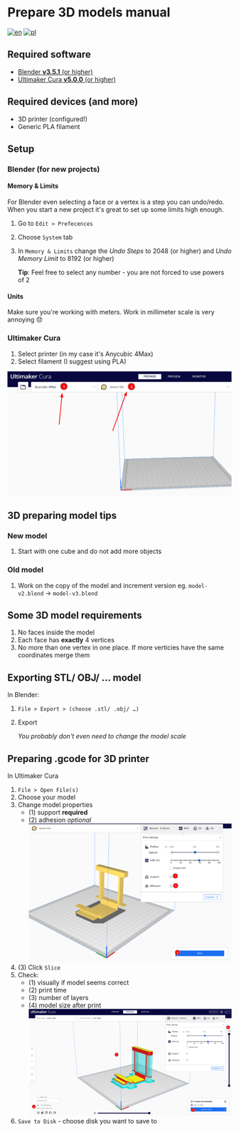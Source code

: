 # Prepare 3D models manual

[![en](https://img.shields.io/badge/lang-en-red.svg)](https://github.com/mrrys00/eng-thesis-autonomous-mobile-robot/blob/master/3d-model/README.md)
[![pl](https://img.shields.io/badge/lang-pl-green.svg)](https://github.com/mrrys00/eng-thesis-autonomous-mobile-robot/blob/master/3d-model/README.pl.md)

## Required software

* [Blender **v3.5.1** (or higher)](https://www.blender.org/download/)
* [Ultimaker Cura **v5.0.0** (or higher)](https://ultimaker.com/software/ultimaker-cura/)

## Required devices (and more)

* 3D printer (configured!)
* Generic PLA filament

## Setup

### Blender (for new projects)

#### Memory & Limits

For Blender even selecting a face or a vertex is a step you can undo/redo. When you start a new project it's great to set up some limits high enough.

1. Go to `Edit > Prefecences`
2. Choose `System` tab
3. In `Memory & Limits` change the *Undo Steps* to 2048 (or higher) and *Undo Memory Limit* to 8192 (or higher)

    **Tip**: Feel free to select any number - you are not forced to use powers of 2

#### Units

Make sure you're working with meters. Work in millimeter scale is very annoying :disappointed:

### Ultimaker Cura

1. Select printer (in my case it's Anycubic 4Max)
2. Select filament (I suggest using PLA)

![Ultimaker setup screen](./resources/cura-setup.png)

## 3D preparing model tips

### New model

1. Start with one cube and do not add more objects

### Old model

1. Work on the copy of the model and increment version eg. `model-v2.blend` -> `model-v3.blend`

## Some 3D model requirements

1. No faces inside the model
2. Each face has **exactly** 4 vertices
3. No more than one vertex in one place. If more verticies have the same coordinates merge them

## Exporting STL/ OBJ/ … model

In Blender:

1. `File > Export > (choose .stl/ .obj/ …)`
2. Export

    *You probably don't even need to change the model scale*

## Preparing .gcode for 3D printer

In Ultimaker Cura

1. `File > Open File(s)`
2. Choose your model
3. Change model properties
    * (1) support **required**
    * (2) adhesion *optional*
![Ultimaker print screen](./resources/cura-print-1.png)
4. (3) Click `Slice`
5. Check:
    * (1) visually if model seems correct
    * (2) print time
    * (3) number of layers
    * (4) model size after print
![Ultimaker print screen 2](./resources/cura-print-2.png)
6. `Save to Disk` - choose disk you want to save to
